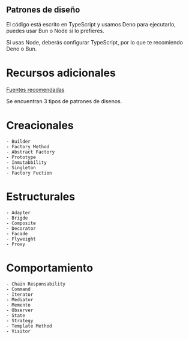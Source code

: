 ## Patrones de diseño

El código está escrito en TypeScript y usamos Deno para ejecutarlo, puedes usar Bun o Node si lo prefieres.

Si usas Node, deberás configurar TypeScript, por lo que te recomiendo Deno o Bun.



# Recursos adicionales

[Fuentes recomendadas](https://gist.github.com/Klerith/f7f558766cb9ad8f36e471cceb5dd910)


Se encuentran 3 tipos de patrones de disenos.


# Creacionales
    - Builder
    - Factory Method
    - Abstract Factory
    - Prototype
    - Inmutabbility
    - Singleton
    - Factory Fuction

# Estructurales
    - Adapter
    - Brigde
    - Composite
    - Decorator
    - Facade
    - Flyweight
    - Proxy
    
# Comportamiento
    - Chain Responsability
    - Command
    - Iterator
    - Mediator
    - Memento
    - Observer
    - State
    - Strategy
    - Template Method
    - Visitor
    

